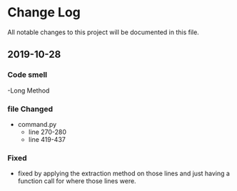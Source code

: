 # Change Log

All notable changes to this project will be documented in this file.

## 2019-10-28

### Code smell
-Long Method

### file Changed
- command.py
  - line 270-280
  - line 419-437

### Fixed

- fixed by applying the extraction method on those lines and just having a function call for where those lines were.
